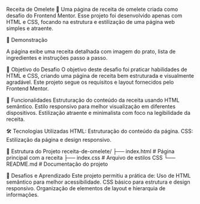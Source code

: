 Receita de Omelete 🍳
Uma página de receita de omelete criada como desafio do Frontend Mentor. Esse projeto foi desenvolvido apenas com HTML e CSS, focando na estrutura e estilização de uma página web simples e atraente.

📸 Demonstração

A página exibe uma receita detalhada com imagem do prato, lista de ingredientes e instruções passo a passo.

🎯 Objetivo do Desafio
O objetivo deste desafio foi praticar habilidades de HTML e CSS, criando uma página de receita bem estruturada e visualmente agradável. Este projeto segue os requisitos e layout fornecidos pelo Frontend Mentor.

🧩 Funcionalidades
Estruturação do conteúdo da receita usando HTML semântico.
Estilo responsivo para melhor visualização em diferentes dispositivos.
Estilização atraente e minimalista com foco na legibilidade da receita.

🛠️ Tecnologias Utilizadas
HTML: Estruturação do conteúdo da página.
CSS: Estilização da página e design responsivo.

📁 Estrutura do Projeto
receita-de-omelete/
├── index.html       # Página principal com a receita
├── index.css        # Arquivo de estilos CSS
└── README.md        # Documentação do projeto

📝 Desafios e Aprendizado
Este projeto permitiu a prática de:
Uso de HTML semântico para melhor acessibilidade.
CSS básico para estrutura e design responsivo.
Organização de elementos de layout e hierarquia de informações.
